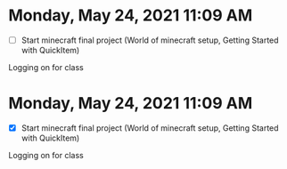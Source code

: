 # Monday, May 24, 2021 11:09 AM
- [ ] Start minecraft final project (World of minecraft setup, Getting Started with QuickItem)

Logging on for class

# Monday, May 24, 2021 11:09 AM
- [x] Start minecraft final project (World of minecraft setup, Getting Started with QuickItem)

Logging on for class
